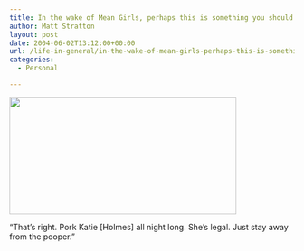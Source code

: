```yaml
---
title: In the wake of Mean Girls, perhaps this is something you should all try…
author: Matt Stratton
layout: post
date: 2004-06-02T13:12:00+00:00
url: /life-in-general/in-the-wake-of-mean-girls-perhaps-this-is-something-you-should-all-try
categories:
  - Personal

---
```

<a href="https://www.zipperfish.com/free/quiz/likejailbait.html" target="_blank"><img src="https://www.zipperfish.com/free/quizimages/jailbait1.jpg" width="401" height="208" border="0" /></a>

&#8220;That&#8217;s right. Pork Katie [Holmes] all night long. She&#8217;s legal. Just stay away from the pooper.&#8221;